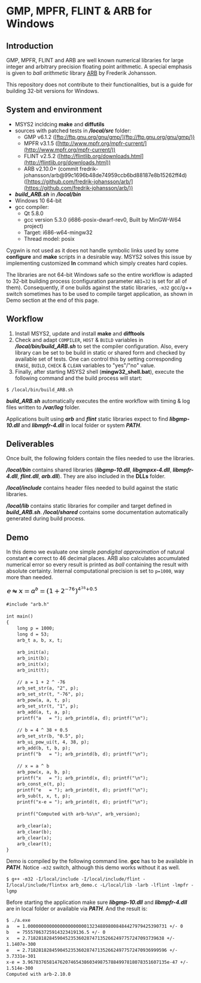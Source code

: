 # GMP, MPFR, FLINT &amp; ARB for Windows

## Introduction

GMP, MPFR, FLINT and ARB are well known numerical libraries for large integer and arbitrary precision floating point arithmetic. A special emphasis is given to _ball arithmetic_ library [ARB](https://github.com/fredrik-johansson/arb/) by Frederik Johansson.

This repository does not contribute to their functionalities, but is a guide for building 32-bit versions for Windows.

## System and environment

- MSYS2 incldcing **make** and **diffutils**
- sources with patched tests in **_/local/src_** folder:
   - GMP v6.1.2 ([ftp://ftp.gnu.org/gnu/gmp/](ftp://ftp.gnu.org/gnu/gmp/))
   - MPFR v3.1.5 ([http://www.mpfr.org/mpfr-current/](http://www.mpfr.org/mpfr-current/))
   - FLINT v2.5.2 ([http://flintlib.org/downloads.html](http://flintlib.org/downloads.html))
   - ARB v2.10.0+ (commit fredrik-johansson/arb@99c1696b48de74959ccb6bd88187e8b15262ff4d) ([https://github.com/fredrik-johansson/arb/](https://github.com/fredrik-johansson/arb/))
- **_build_ARB.sh_** in **_/local/bin_**
- Windows 10 64-bit
- gcc compiler:
   - Qt 5.8.0
   - gcc version 5.3.0 (i686-posix-dwarf-rev0, Built by MinGW-W64 project) 
   - Target: i686-w64-mingw32
   - Thread model: posix

Cygwin is not used as it does not handle symbolic links used by some **configure** and **make** scripts in a desirable way. MSYS2 solves this issue by implementing customized **ln** command which simply creates hard copies.

The libraries are not 64-bit Windows safe so the entire workflow is adapted to 32-bit building process (configuration parameter `ABI=32` is set for all of them). Consequently, if one builds against the static libraries, `-m32` gcc/g++ switch sometimes has to be used to compile target application, as shown in Demo section at the end of this page.

## Workflow

1. Install MSYS2, update and install **make** and **difftools**
2. Check and adapt `COMPILER`, `HOST` & `BUILD` variables in **_/local/bin/build_ARB.sh_** to set the compiler configuration. Also, every library can be set to be build in static or shared form and checked by available set of tests. One can control this by setting corresponding `ERASE`, `BUILD`, `CHECK` & `CLEAN` variables to "yes"/"no" value.
3. Finally, after starting MSYS2 shell (**mingw32_shell.bat**), execute the following command and the build process will start:
```
$ /local/bin/build_ARB.sh
```
**_build_ARB.sh_** automatically executes the entire workflow with timing & log files written to **_/var/log_** folder.

Applications built using **_arb_** and **_flint_** static libraries expect to find **_libgmp-10.dll_** and **_libmpfr-4.dll_** in local folder or system **_PATH_**.

## Deliverables

Once built, the following folders contain the files needed to use the libraries.

**_/local/bin_** contains shared libraries (**_libgmp-10.dll_**, **_libgmpxx-4.dll_**, **_libmpfr-4.dll_**, **_flint.dll_**, **_arb.dll_**). They are also included in the **DLLs** folder.

**_/local/include_** contains header files needed to build against the static libraries.

**_/local/lib_** contains static libraries for compiler and target defined in **_build_ARB.sh_**.
**_/local/shared_** contains some documentation automatically generated during build process.

## Demo

In this demo we evaluate one simple _pandigital approximation_ of natural constant **e** correct to 46 decimal places. ARB also calculates accumulated numerical error so every result is printed as _ball_ containing the result with absolute certainty. Internal computational precision is set to `p=1000`, way more than needed.

![equation](approx.png)
```
#include "arb.h"

int main()
{
	long p = 1000;
	long d = 53;
	arb_t a, b, x, t;
	
	arb_init(a);
	arb_init(b);
	arb_init(x);
	arb_init(t);

	// a = 1 + 2 ^ -76
	arb_set_str(a, "2", p);
	arb_set_str(t, "-76", p);
	arb_pow(a, a, t, p);
	arb_set_str(t, "1", p);
	arb_add(a, t, a, p);
	printf("a   = "); arb_printd(a, d); printf("\n");

	// b = 4 ^ 38 + 0.5
	arb_set_str(b, "0.5", p);
	arb_ui_pow_ui(t, 4, 38, p);
	arb_add(b, t, b, p);
	printf("b   = "); arb_printd(b, d); printf("\n");

	// x = a ^ b
	arb_pow(x, a, b, p);
	printf("x   = "); arb_printd(x, d); printf("\n");
	arb_const_e(t, p);
	printf("e   = "); arb_printd(t, d); printf("\n");
	arb_sub(t, x, t, p);
	printf("x-e = "); arb_printd(t, d); printf("\n");

	printf("Computed with arb-%s\n", arb_version);

	arb_clear(a);
	arb_clear(b);
	arb_clear(x);
	arb_clear(t);
}
```
Demo is compiled by the following command line. **gcc** has to be available in **_PATH_**. Notice `-m32` switch, although this demo works without it as well.
```
$ g++ -m32 -I/local/include -I/local/include/flint -I/local/include/flintxx arb_demo.c -L/local/lib -larb -lflint -lmpfr -lgmp
```
Before starting the application make sure **_libgmp-10.dll_** and **_libmpfr-4.dll_** are in local folder or available via **_PATH_**. And the result is:
```
$ ./a.exe
a   = 1.0000000000000000000000132348898008484427979425390731 +/- 0
b   = 75557863725914323419136.5 +/- 0
x   = 2.718281828459045235360287471352662497757247093739638 +/- 1.1407e-300
e   = 2.7182818284590452353602874713526624977572470936999596 +/- 3.7331e-301
x-e = 3.9678376581476207465438603498757884997818078351607135e-47 +/- 1.514e-300
Computed with arb-2.10.0
```
